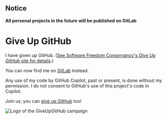 ## Notice
**All personal projects in the future will be published on GitLab**

# Give Up GitHub

I have given up GitHub.  ([See Software Freedom Conservancy's *Give Up  GitHub* site for details](https://GiveUpGitHub.org).)

You can now find me on [GitLab](https://gitlab.com/david-0609) instead.

Any use of my code by GitHub Copilot, past or present, is done without my permission.  I do not consent to GitHub's use of this project's code in Copilot.

Join us; you can [give up GitHub](https://GiveUpGitHub.org) too!

![Logo of the GiveUpGitHub campaign](https://sfconservancy.org/img/GiveUpGitHub.png)
